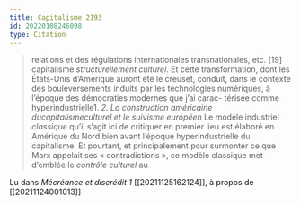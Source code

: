 ```yaml
---
title: Capitalisme 2193
id: 20220108246098
type: Citation
---
```


> relations et des régulations internationales transnationales, etc. [19] capitalisme *structurellement culturel*. Et cette transformation, dont les États-Unis d’Amérique auront été le creuset, conduit, dans le contexte des bouleversements induits par les technologies numériques, à l’époque des démocraties modernes que j’ai carac- térisée comme hyperindustrielle1. *2. La construction américaine ducapitalismeculturel et le suivisme européen* Le modèle industriel *classique* qu’il s’agit ici de critiquer en premier lieu est élaboré en Amérique du Nord bien avant l’époque hyperindustrielle du capitalisme. Et pourtant, et principalement pour surmonter ce que Marx appelait ses « contradictions », ce modèle classique met d’emblée le *contrôle culturel* au

Lu dans *Mécréance et discrédit 1* [[20211125162124]], à propos de [[20211124001013]]